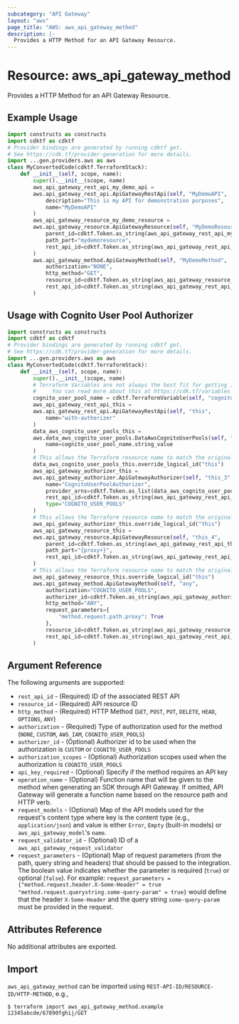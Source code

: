 ```yaml
---
subcategory: "API Gateway"
layout: "aws"
page_title: "AWS: aws_api_gateway_method"
description: |-
  Provides a HTTP Method for an API Gateway Resource.
---
```


# Resource: aws_api_gateway_method

Provides a HTTP Method for an API Gateway Resource.

## Example Usage

```python
import constructs as constructs
import cdktf as cdktf
# Provider bindings are generated by running cdktf get.
# See https://cdk.tf/provider-generation for more details.
import ...gen.providers.aws as aws
class MyConvertedCode(cdktf.TerraformStack):
    def __init__(self, scope, name):
        super().__init__(scope, name)
        aws_api_gateway_rest_api_my_demo_api =
        aws.api_gateway_rest_api.ApiGatewayRestApi(self, "MyDemoAPI",
            description="This is my API for demonstration purposes",
            name="MyDemoAPI"
        )
        aws_api_gateway_resource_my_demo_resource =
        aws.api_gateway_resource.ApiGatewayResource(self, "MyDemoResource",
            parent_id=cdktf.Token.as_string(aws_api_gateway_rest_api_my_demo_api.root_resource_id),
            path_part="mydemoresource",
            rest_api_id=cdktf.Token.as_string(aws_api_gateway_rest_api_my_demo_api.id)
        )
        aws.api_gateway_method.ApiGatewayMethod(self, "MyDemoMethod",
            authorization="NONE",
            http_method="GET",
            resource_id=cdktf.Token.as_string(aws_api_gateway_resource_my_demo_resource.id),
            rest_api_id=cdktf.Token.as_string(aws_api_gateway_rest_api_my_demo_api.id)
        )
```

## Usage with Cognito User Pool Authorizer

```python
import constructs as constructs
import cdktf as cdktf
# Provider bindings are generated by running cdktf get.
# See https://cdk.tf/provider-generation for more details.
import ...gen.providers.aws as aws
class MyConvertedCode(cdktf.TerraformStack):
    def __init__(self, scope, name):
        super().__init__(scope, name)
        # Terraform Variables are not always the best fit for getting inputs in the context of Terraform CDK.
        #     You can read more about this at https://cdk.tf/variables
        cognito_user_pool_name = cdktf.TerraformVariable(self, "cognito_user_pool_name")
        aws_api_gateway_rest_api_this =
        aws.api_gateway_rest_api.ApiGatewayRestApi(self, "this",
            name="with-authorizer"
        )
        data_aws_cognito_user_pools_this =
        aws.data_aws_cognito_user_pools.DataAwsCognitoUserPools(self, "this_2",
            name=cognito_user_pool_name.string_value
        )
        # This allows the Terraform resource name to match the original name. You can remove the call if you don't need them to match.
        data_aws_cognito_user_pools_this.override_logical_id("this")
        aws_api_gateway_authorizer_this =
        aws.api_gateway_authorizer.ApiGatewayAuthorizer(self, "this_3",
            name="CognitoUserPoolAuthorizer",
            provider_arns=cdktf.Token.as_list(data_aws_cognito_user_pools_this.arns),
            rest_api_id=cdktf.Token.as_string(aws_api_gateway_rest_api_this.id),
            type="COGNITO_USER_POOLS"
        )
        # This allows the Terraform resource name to match the original name. You can remove the call if you don't need them to match.
        aws_api_gateway_authorizer_this.override_logical_id("this")
        aws_api_gateway_resource_this =
        aws.api_gateway_resource.ApiGatewayResource(self, "this_4",
            parent_id=cdktf.Token.as_string(aws_api_gateway_rest_api_this.root_resource_id),
            path_part="{proxy+}",
            rest_api_id=cdktf.Token.as_string(aws_api_gateway_rest_api_this.id)
        )
        # This allows the Terraform resource name to match the original name. You can remove the call if you don't need them to match.
        aws_api_gateway_resource_this.override_logical_id("this")
        aws.api_gateway_method.ApiGatewayMethod(self, "any",
            authorization="COGNITO_USER_POOLS",
            authorizer_id=cdktf.Token.as_string(aws_api_gateway_authorizer_this.id),
            http_method="ANY",
            request_parameters={
                "method.request.path.proxy": True
            },
            resource_id=cdktf.Token.as_string(aws_api_gateway_resource_this.id),
            rest_api_id=cdktf.Token.as_string(aws_api_gateway_rest_api_this.id)
        )
```

## Argument Reference

The following arguments are supported:

* `rest_api_id` - (Required) ID of the associated REST API
* `resource_id` - (Required) API resource ID
* `http_method` - (Required) HTTP Method (`GET`, `POST`, `PUT`, `DELETE`, `HEAD`, `OPTIONS`, `ANY`)
* `authorization` - (Required) Type of authorization used for the method (`NONE`, `CUSTOM`, `AWS_IAM`, `COGNITO_USER_POOLS`)
* `authorizer_id` - (Optional) Authorizer id to be used when the authorization is `CUSTOM` or `COGNITO_USER_POOLS`
* `authorization_scopes` - (Optional) Authorization scopes used when the authorization is `COGNITO_USER_POOLS`
* `api_key_required` - (Optional) Specify if the method requires an API key
* `operation_name` - (Optional) Function name that will be given to the method when generating an SDK through API Gateway. If omitted, API Gateway will generate a function name based on the resource path and HTTP verb.
* `request_models` - (Optional) Map of the API models used for the request's content type
  where key is the content type (e.g., `application/json`)
  and value is either `Error`, `Empty` (built-in models) or `aws_api_gateway_model`'s `name`.
* `request_validator_id` - (Optional) ID of a `aws_api_gateway_request_validator`
* `request_parameters` - (Optional) Map of request parameters (from the path, query string and headers) that should be passed to the integration. The boolean value indicates whether the parameter is required (`true`) or optional (`false`).
  For example: `request_parameters = {"method.request.header.X-Some-Header" = true "method.request.querystring.some-query-param" = true}` would define that the header `X-Some-Header` and the query string `some-query-param` must be provided in the request.

## Attributes Reference

No additional attributes are exported.

## Import

`aws_api_gateway_method` can be imported using `REST-API-ID/RESOURCE-ID/HTTP-METHOD`, e.g.,

```
$ terraform import aws_api_gateway_method.example 12345abcde/67890fghij/GET
```

<!-- cache-key: cdktf-0.17.0-pre.15 input-f43706f8a3bc767d5985945d37abdf74f344c7b15e91c6125af22ace64957b04 -->